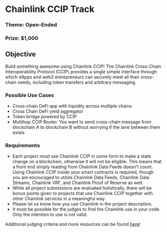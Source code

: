 # Chainlink CCIP Track
### Theme: Open-Ended
### Prize: $1,000

## Objective
Build something awesome using Chainlink CCIP! The Chainlink Cross-Chain Interoperability Protocol (CCIP) provides a single simple interface through which dApps and web3 entrepreneurs can securely meet all their cross-chain needs, including token transfers and arbitrary messaging.

### Possible Use Cases
- Cross-chain DeFi app with liquidity across multiple chains 
- Cross Chain DeFi yield aggregator
- Token bridge powered by CCIP
- Multihop CCIP Router. You want to send cross-chain message from blockchain A to blockchain B without worrying if the lane between them exists

### Requirements
- Each project must use Chainlink CCIP in some form to make a state change on a blockchain, otherwise it will not be eligible. This means that a front end simply reading from Chainlink Data Feeds doesn't count. Using Chainlink CCIP inside your smart contracts is required, though you are encouraged to utilize Chainlink Data Feeds, Chainlink Data Streams, Chainlink VRF, and Chainlink Proof of Reserve as well. 
- While all project submissions are evaluated holistically, there will be bonus points given to projects that use Chainlink CCIP together with other Chainlink services in a meaningful way.
- Please let us know how you use Chainlink in the project description.
- It must be possible for the judges to find the Chainlink use in your code. Only the intention to use is not valid.

Additional judging criteria and more resources can be found [here](Judging&Resources.md)!